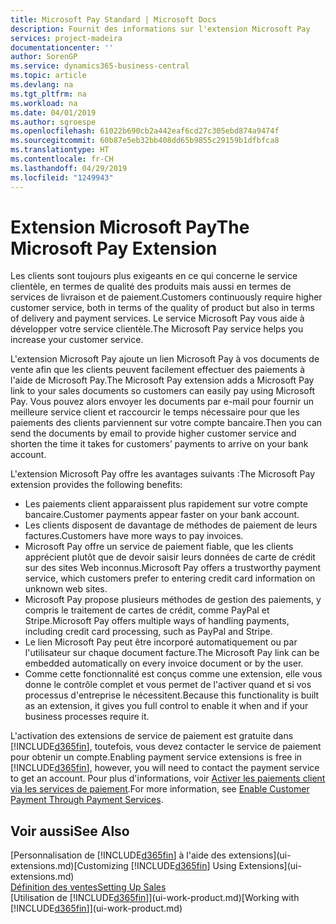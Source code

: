 ```yaml
---
title: Microsoft Pay Standard | Microsoft Docs
description: Fournit des informations sur l'extension Microsoft Pay
services: project-madeira
documentationcenter: ''
author: SorenGP
ms.service: dynamics365-business-central
ms.topic: article
ms.devlang: na
ms.tgt_pltfrm: na
ms.workload: na
ms.date: 04/01/2019
ms.author: sgroespe
ms.openlocfilehash: 61022b690cb2a442eaf6cd27c305ebd874a9474f
ms.sourcegitcommit: 60b87e5eb32bb408dd65b9855c29159b1dfbfca8
ms.translationtype: HT
ms.contentlocale: fr-CH
ms.lasthandoff: 04/29/2019
ms.locfileid: "1249943"
---
```

# <a name="the-microsoft-pay-extension"></a><span data-ttu-id="e5fa7-103">Extension Microsoft Pay</span><span class="sxs-lookup"><span data-stu-id="e5fa7-103">The Microsoft Pay Extension</span></span>
<span data-ttu-id="e5fa7-104">Les clients sont toujours plus exigeants en ce qui concerne le service clientèle, en termes de qualité des produits mais aussi en termes de services de livraison et de paiement.</span><span class="sxs-lookup"><span data-stu-id="e5fa7-104">Customers continuously require higher customer service, both in terms of the quality of product but also in terms of delivery and payment services.</span></span> <span data-ttu-id="e5fa7-105">Le service Microsoft Pay vous aide à développer votre service clientèle.</span><span class="sxs-lookup"><span data-stu-id="e5fa7-105">The Microsoft Pay service helps you increase your customer service.</span></span>

<span data-ttu-id="e5fa7-106">L'extension Microsoft Pay ajoute un lien Microsoft Pay à vos documents de vente afin que les clients peuvent facilement effectuer des paiements à l'aide de Microsoft Pay.</span><span class="sxs-lookup"><span data-stu-id="e5fa7-106">The Microsoft Pay extension adds a Microsoft Pay link to your sales documents so customers can easily pay using Microsoft Pay.</span></span> <span data-ttu-id="e5fa7-107">Vous pouvez alors envoyer les documents par e-mail pour fournir un meilleure service client et raccourcir le temps nécessaire pour que les paiements des clients parviennent sur votre compte bancaire.</span><span class="sxs-lookup"><span data-stu-id="e5fa7-107">Then you can send the documents by email to provide higher customer service and shorten the time it takes for customers’ payments to arrive on your bank account.</span></span>

<span data-ttu-id="e5fa7-108">L'extension Microsoft Pay offre les avantages suivants :</span><span class="sxs-lookup"><span data-stu-id="e5fa7-108">The Microsoft Pay extension provides the following benefits:</span></span>
- <span data-ttu-id="e5fa7-109">Les paiements client apparaissent plus rapidement sur votre compte bancaire.</span><span class="sxs-lookup"><span data-stu-id="e5fa7-109">Customer payments appear faster on your bank account.</span></span>
- <span data-ttu-id="e5fa7-110">Les clients disposent de davantage de méthodes de paiement de leurs factures.</span><span class="sxs-lookup"><span data-stu-id="e5fa7-110">Customers have more ways to pay invoices.</span></span>
- <span data-ttu-id="e5fa7-111">Microsoft Pay offre un service de paiement fiable, que les clients apprécient plutôt que de devoir saisir leurs données de carte de crédit sur des sites Web inconnus.</span><span class="sxs-lookup"><span data-stu-id="e5fa7-111">Microsoft Pay offers a trustworthy payment service, which customers prefer to entering credit card information on unknown web sites.</span></span>
- <span data-ttu-id="e5fa7-112">Microsoft Pay propose plusieurs méthodes de gestion des paiements, y compris le traitement de cartes de crédit, comme PayPal et Stripe.</span><span class="sxs-lookup"><span data-stu-id="e5fa7-112">Microsoft Pay offers multiple ways of handling payments, including credit card processing, such as PayPal and Stripe.</span></span>
- <span data-ttu-id="e5fa7-113">Le lien Microsoft Pay peut être incorporé automatiquement ou par l'utilisateur sur chaque document facture.</span><span class="sxs-lookup"><span data-stu-id="e5fa7-113">The Microsoft Pay link can be embedded automatically on every invoice document or by the user.</span></span>
- <span data-ttu-id="e5fa7-114">Comme cette fonctionnalité est conçus comme une extension, elle vous donne le contrôle complet et vous permet de l'activer quand et si vos processus d'entreprise le nécessitent.</span><span class="sxs-lookup"><span data-stu-id="e5fa7-114">Because this functionality is built as an extension, it gives you full control to enable it when and if your business processes require it.</span></span>

<span data-ttu-id="e5fa7-115">L'activation des extensions de service de paiement est gratuite dans [!INCLUDE[d365fin](includes/d365fin_md.md)], toutefois, vous devez contacter le service de paiement pour obtenir un compte.</span><span class="sxs-lookup"><span data-stu-id="e5fa7-115">Enabling payment service extensions is free in [!INCLUDE[d365fin](includes/d365fin_md.md)], however, you will need to contact the payment service to get an account.</span></span> <span data-ttu-id="e5fa7-116">Pour plus d'informations, voir [Activer les paiements client via les services de paiement](sales-how-enable-payment-service-extensions.md).</span><span class="sxs-lookup"><span data-stu-id="e5fa7-116">For more information, see [Enable Customer Payment Through Payment Services](sales-how-enable-payment-service-extensions.md).</span></span>

## <a name="see-also"></a><span data-ttu-id="e5fa7-117">Voir aussi</span><span class="sxs-lookup"><span data-stu-id="e5fa7-117">See Also</span></span>
<span data-ttu-id="e5fa7-118">[Personnalisation de [!INCLUDE[d365fin](includes/d365fin_md.md)] à l'aide des extensions](ui-extensions.md)</span><span class="sxs-lookup"><span data-stu-id="e5fa7-118">[Customizing [!INCLUDE[d365fin](includes/d365fin_md.md)] Using Extensions](ui-extensions.md)</span></span>  
[<span data-ttu-id="e5fa7-119">Définition des ventes</span><span class="sxs-lookup"><span data-stu-id="e5fa7-119">Setting Up Sales</span></span>](sales-setup-sales.md)  
<span data-ttu-id="e5fa7-120">[Utilisation de [!INCLUDE[d365fin](includes/d365fin_md.md)]](ui-work-product.md)</span><span class="sxs-lookup"><span data-stu-id="e5fa7-120">[Working with [!INCLUDE[d365fin](includes/d365fin_md.md)]](ui-work-product.md)</span></span>
